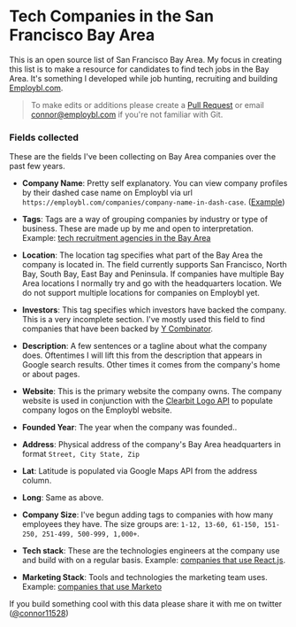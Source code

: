 Tech Companies in the San Francisco Bay Area
===

This is an open source list of San Francisco Bay Area. My focus in creating this list is to make a resource for candidates to find tech jobs in the Bay Area. It's something I developed while job hunting, recruiting and building [Employbl.com](https://www.employbl.com?ref=github). 

> To make edits or additions please create a [Pull Request](https://github.com/connor11528/companies-in-the-bay-area/pulls) or email connor@employbl.com if you're not familiar with Git. 

### Fields collected

These are the fields I've been collecting on Bay Area companies over the past few years.

- **Company Name**: Pretty self explanatory. You can view company profiles by their dashed case name on Employbl via url `https://employbl.com/companies/company-name-in-dash-case`. ([Example](https://employbl.com/companies/lob?ref=github))

- **Tags**: Tags are a way of grouping companies by industry or type of business. These are made up by me and open to interpretation.	Example: [tech recruitment agencies in the Bay Area](https://employbl.com/blog/tech-recruitment-agencies-san-francisco-bay-area?ref=github)

- **Location**: The location tag specifies what part of the Bay Area the company is located in. The field currently supports San Francisco, North Bay, South Bay, East Bay and Peninsula. If companies have multiple Bay Area locations I normally try and go with the headquarters location. We do not support multiple locations for companies on Employbl yet.	

- **Investors**: This tag specifies which investors have backed the company. This is a very incomplete section. I've mostly used this field to find companies that have been backed by [Y Combinator](https://employbl.com/blog/yc-companies-in-san-francisco?ref=github).

- **Description**: A few sentences or a tagline about what the company does. Oftentimes I will lift this from the description that appears in Google search results. Other times it comes from the company's home or about pages.

- **Website**: This is the primary website the company owns. The company website is used in conjunction with the [Clearbit Logo API](https://clearbit.com/logo) to populate company logos on the Employbl website.

- **Founded Year**: The year when the company was founded..

- **Address**: Physical address of the company's Bay Area headquarters in format `Street, City State, Zip`

- **Lat**: Latitude is populated via Google Maps API from the address column.	

- **Long**: Same as above.	

- **Company Size**: I've begun adding tags to companies with how many employees they have. The size groups are: `1-12, 13-60, 61-150, 151-250, 251-499, 500-999, 1,000+`.

- **Tech stack**: These are the technologies engineers at the company use and build with on a regular basis. Example: [companies that use React.js](https://employbl.com/blog/companies-that-use-reactjs-in-bay-area?ref=github).

- **Marketing Stack**: Tools and technologies the marketing team uses. Example: [companies that use Marketo](https://employbl.com/blog/marketo-bay-area-companies?ref=github)

If you build something cool with this data please share it with me on twitter ([@connor11528](https://twitter.com/connor11528))

